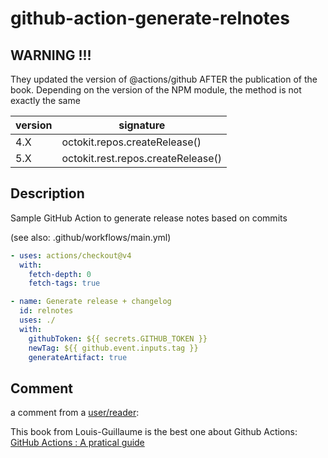 # github-action-generate-relnotes

## WARNING !!!

They updated the version of @actions/github AFTER the publication of the book. Depending on the version of the NPM module, the method is not exactly the same

| version | signature                          |
| ------- | ---------------------------------- |
| 4.X     | octokit.repos.createRelease()      |
| 5.X     | octokit.rest.repos.createRelease() |

## Description

Sample GitHub Action to generate release notes based on commits

(see also: .github/workflows/main.yml)

```yaml
- uses: actions/checkout@v4
  with:
    fetch-depth: 0
    fetch-tags: true

- name: Generate release + changelog
  id: relnotes
  uses: ./
  with:
    githubToken: ${{ secrets.GITHUB_TOKEN }}
    newTag: ${{ github.event.inputs.tag }}
    generateArtifact: true
```

## Comment

a comment from a [user/reader](https://github.com/Zheng-Bote/):

This book from Louis-Guillaume is the best one about Github Actions:
[GitHub Actions : A pratical guide](https://github.com/lgmorand/book-github-actions-content)
